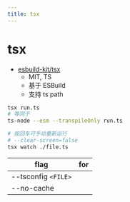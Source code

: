 ```yaml
---
title: tsx
---
```


# tsx

- [esbuild-kit/tsx](https://github.com/esbuild-kit/tsx)
  - MIT, TS
  - 基于 ESBuild
  - 支持 ts path

```bash
tsx run.ts
# 等同于
ts-node --esm --transpileOnly run.ts

# 按回车可手动重新运行
# --clear-screen=false
tsx watch ./file.ts
```

| flag                | for |
| ------------------- | --- |
| --tsconfig `<FILE>` |
| --no-cache          |
